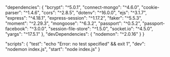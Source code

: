  "dependencies": {
    "bcrypt": "^5.0.1",
    "connect-mongo": "^4.6.0",
    "cookie-parser": "^1.4.6",
    "cors": "^2.8.5",
    "dotenv": "^16.0.0",
    "ejs": "^3.1.7",
    "express": "^4.18.1",
    "express-session": "^1.17.2",
    "faker": "^5.5.3",
    "moment": "^2.29.3",
    "mongoose": "^6.3.2",
    "passport": "^0.5.2",
    "passport-facebook": "^3.0.0",
    "session-file-store": "^1.5.0",
    "socket.io": "^4.5.0",
    "yargs": "^17.5.1"
  },
  "devDependencies": {
    "nodemon": "^2.0.16"
  }
}

"scripts": {
    "test": "echo \"Error: no test specified\" && exit 1",
    "dev": "nodemon index.js",
    "start": "node index.js"
  }
